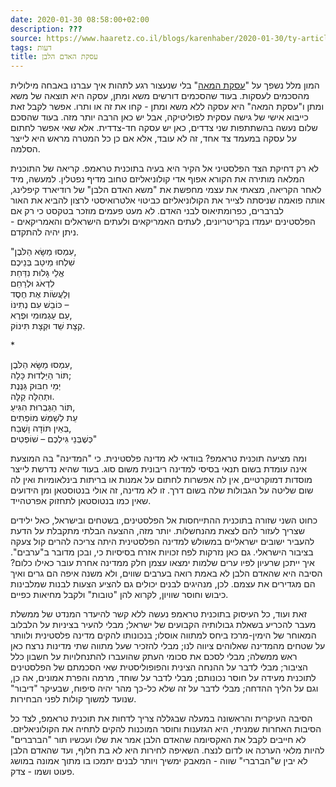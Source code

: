 ```yaml
---
date: 2020-01-30 08:58:00+02:00
description: ???
source: https://www.haaretz.co.il/blogs/karenhaber/2020-01-30/ty-article/0000017f-f8de-d460-afff-fbfe96de0000
tags: דעות
title: עסקת האדם הלבן
---
```


המון מלל נשפך על "[עסקת המאה](/news/politics/2020-01-28/ty-article/0000017f-e6c7-d62c-a1ff-feff03180000)" בלי שנעצור רגע לתהות איך עברנו באבחה מילולית מהסכמים לעסקות. בעוד שהסכמים דורשים משא ומתן, עסקה היא תוצאה של משא ומתן ו"עסקת המאה" היא עסקה ללא משא ומתן - קחו את זה או ותרו. אפשר לקבל זאת כייבוא אישי של גישה עסקית לפוליטיקה, אבל יש כאן הרבה יותר מזה. בעוד שהסכם שלום נעשה בהשתתפות שני צדדים, כאן יש עסקה חד-צדדית. אלא שאי אפשר לחתום על עסקה במעמד צד אחד, זה לא עובד, אלא אם כן כל המטרה מראש היא לייצר הסלמה. 

לא רק דחיקת הצד הפלסטיני אל הקיר היא בעיה בתוכנית טראמפ. קריאה של התוכנית המלאה מותירה את הקורא אפוף אדי קולוניאליזם טחוב מדיף נפטלין. למעשה, מיד לאחר הקריאה, מצאתי את עצמי מחפשת את "משא האדם הלבן" של רודיארד קיפלינג, אותה פואמה שניסתה לצייר את הקולוניאליזם כביטוי אלטרואיסטי לרצון להביא את האור לברברים, כפרומתיאוס לבני האדם. לא מעט פעמים מוזכר בטקסט כי רק אם הפלסטינים יעמדו בקריטריונים, לעתים האמריקאים ולעתים הישראלים והאמריקאים - ניתן יהיה להתקדם. 

"עִמְסוּ מַשָּׂא הַלֹּבֶן,   
 שִׁלְחוּ מֵיטַב בְּנֵיכֶם   
 אֱלֵי גָּלוּת נִדַּחַת   
 לִדְאֹג וּלְרַחֵם   
 וְלַעֲשׂוֹת אֶת חֶסֶד   
 כּוֹבֵשׁ עִם נְתִינוֹ –   
 עַם עַגְמוּמִי וּפֶרֶא,   
 קְצָת שֵׁד וּקְצָת תִּינוֹק. 

\* 

עִמְסוּ מַשָּׂא הַלֹּבֶן,   
 תּוֹר הַיַּלְדוּת כָּלָה;   
 יְמֵי חִבּוּק גַּנֶּנֶת   
 וּתְהִלָּה קַלָּה.   
 תּוֹר הַגַּבְרוּת הִגִּיעַ,   
 עֵת לְשַׁמֵּשׁ מוֹפְתִים   
 בְּאֵין תּוֹדָה וָשֶׁבַח,   
 כְּשֶׁבְּנֵי גִּילְכֶם – שׁוֹפְטִים" 

ומה מציעה תוכנית טראמפ? בוודאי לא מדינה פלסטינית. כי "המדינה" בה המוצעת אינה עומדת בשום תנאי בסיסי למדינה ריבונית משום סוג. בעוד שהיא נדרשת לייצר מוסדות דמוקרטיים, אין לה אפשרות לחתום על אמנות או בריתות בינלאומיות ואין לה שום שליטה על הגבולות שלה בשום דרך. זו לא מדינה, זה אולי בנטוסטאן ומן הידועים שאין כמו בנטוסטאן לתחזוק אפרטהייד. 

כחוט השני שזורה בתוכנית ההתייחסות אל הפלסטינים, בשטחים ובישראל, כאל ילידים שצריך לעזור להם לצאת מהנחשלות. יותר מזה, ההצעה הבלתי מתקבלת על הדעת להעביר ישובים ישראליים במשולש למדינה הפלסטינית היתה צריכה להרים קול צעקה בציבור הישראלי. גם כאן נזרקות לפח זכויות אזרח בסיסיות כי, ובכן מדובר ב"ערבים". איך ייתכן שרעיון לפיו ערים שלמות ימצאו עצמן חלק ממדינה אחרת עובר כאילו כלום? הסיבה היא שהאדם הלבן לא באמת רואה בערבים שווים, ולא משנה איפה הם גרים ואיך הם מגדירים את עצמם. לכן, מנהיגים לבנים יכולים גם להציע הצעות לבנות שמלבינות כיבוש וחוסר שוויון, לקרוא להן "טובות" ולקבל מחיאות כפיים. 

זאת ועוד, כל העיסוק בתוכנית טראמפ נעשה ללא קשר להיעדר המנדט של ממשלת מעבר להכריע בשאלת גבולותיה הקבועים של ישראל; מבלי להעיר בציניות על הלבלוב המאוחר של הימין-מרכז ביחס למתווה אוסלו; בנכונותו להקים מדינה פלסטינית ולוותר על שטחים מהמדינה שאלוהים ציווה לנו; מבלי להזכיר שעל מתווה שתי מדינות נרצח כאן ראש ממשלה; מבלי לסכם את סכומי העתק שהועברו להתנחלויות על חשבון כלל הציבור; מבלי לדבר על ההנחה הצינית והפופוליסטית שאי הסכמתם של הפלסטינים לתוכנית מעידה על חוסר נכונותם; מבלי לדבר על שוחד, מרמה והפרת אמונים, אה כן, וגם על הליך ההדחה; מבלי לדבר על זה שלא כל-כך מהר יהיה סיפוח, שבעיקר "דיבור" שנועד למשוך קולות לפני הבחירות. 

הסיבה העיקרית והראשונה במעלה שבגללה צריך לדחות את תוכנית טראמפ, לצד כל הסיבות האחרות שמניתי, היא הגזענות וחוסר המוכנות להקים לתחיה את הקולוניאליזם. לא חייבים לקבל את האקסיומה שהאדם הלבן אמר את שלו ועכשיו תור "הברברים" להיות מלאי הערכה או לדום לנצח. השאיפה לחירות היא לא בת חלוף, ועד שהאדם הלבן לא יבין ש"הברברי" שווה - המאבק ימשיך ויותר לבנים יתמכו בו מתוך אמונה במושג פעוט ושמו - צדק.